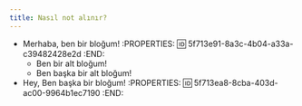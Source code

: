 ```yaml
---
title: Nasıl not alınır?
---
```


- Merhaba, ben bir bloğum!
:PROPERTIES:
:id: 5f713e91-8a3c-4b04-a33a-c39482428e2d
:END:
    - Ben bir alt bloğum!
    - Ben başka bir alt bloğum!
- Hey, Ben başka bir bloğum!
:PROPERTIES:
:id: 5f713ea8-8cba-403d-ac00-9964b1ec7190
:END:
